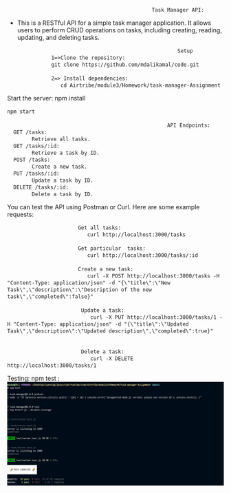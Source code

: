                                                    Task Manager API:

- This is a RESTful API for a simple task manager application. It allows users to perform CRUD operations on tasks, including creating, reading, updating, and deleting tasks.

                                                          Setup
                 1=>Clone the repository:
                 git clone https://github.com/mdalikamal/code.git

                 2=> Install dependencies:
                    cd Airtribe/module3/Homework/task-manager-Assignment
Start the server:
                    npm install

    npm start

                                                        API Endpoints:
      GET /tasks: 
            Retrieve all tasks.
      GET /tasks/:id: 
            Retrieve a task by ID.
      POST /tasks: 
            Create a new task.
      PUT /tasks/:id:
            Update a task by ID.
      DELETE /tasks/:id:
            Delete a task by ID.



                       
 You can test the API using Postman or Curl. Here are some example requests:
                           
                           Get all tasks:
                              curl http://localhost:3000/tasks
                           
                           Get particular  tasks:
                              curl http://localhost:3000/tasks/:id
                         
                           Create a new task:
                              curl -X POST http://localhost:3000/tasks -H "Content-Type: application/json" -d "{\"title\":\"New Task\",\"description\":\"Description of the new task\",\"completed\":false}"

                            Update a task:
                               curl -X PUT http://localhost:3000/tasks/1 -H "Content-Type: application/json" -d "{\"title\":\"Updated Task\",\"description\":\"Updated description\",\"completed\":true}"


                            Delete a task:
                               curl -X DELETE http://localhost:3000/tasks/1

                                     
                                     
                                     
Testing:
                            npm test     :![alt text](image.png)